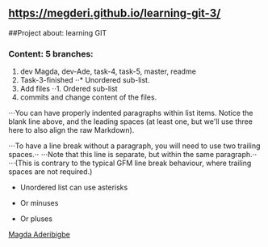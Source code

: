 ## https://megderi.github.io/learning-git-3/
##Project about: learning GIT
### Content: 5 branches:
1. dev Magda, dev-Ade, task-4, task-5, master, readme
2. Task-3-finished
⋅⋅* Unordered sub-list. 
1. Add files
⋅⋅1. Ordered sub-list
4. commits and change content of the files.

⋅⋅⋅You can have properly indented paragraphs within list items. Notice the blank line above, and the leading spaces (at least one, but we'll use three here to also align the raw Markdown).

⋅⋅⋅To have a line break without a paragraph, you will need to use two trailing spaces.⋅⋅
⋅⋅⋅Note that this line is separate, but within the same paragraph.⋅⋅
⋅⋅⋅(This is contrary to the typical GFM line break behaviour, where trailing spaces are not required.)

* Unordered list can use asterisks
- Or minuses
+ Or pluses

[Magda Aderibigbe](https://megderi.github.io/learning-git-3/)